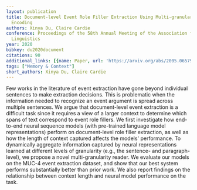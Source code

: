 ```yaml
---
layout: publication
title: Document-level Event Role Filler Extraction Using Multi-granularity Contextualized
  Encoding
authors: Xinya Du, Claire Cardie
conference: Proceedings of the 58th Annual Meeting of the Association for Computational
  Linguistics
year: 2020
bibkey: du2020document
citations: 90
additional_links: [{name: Paper, url: 'https://arxiv.org/abs/2005.06579'}]
tags: ["Memory & Context"]
short_authors: Xinya Du, Claire Cardie
---
```

Few works in the literature of event extraction have gone beyond individual
sentences to make extraction decisions. This is problematic when the
information needed to recognize an event argument is spread across multiple
sentences. We argue that document-level event extraction is a difficult task
since it requires a view of a larger context to determine which spans of text
correspond to event role fillers. We first investigate how end-to-end neural
sequence models (with pre-trained language model representations) perform on
document-level role filler extraction, as well as how the length of context
captured affects the models' performance. To dynamically aggregate information
captured by neural representations learned at different levels of granularity
(e.g., the sentence- and paragraph-level), we propose a novel multi-granularity
reader. We evaluate our models on the MUC-4 event extraction dataset, and show
that our best system performs substantially better than prior work. We also
report findings on the relationship between context length and neural model
performance on the task.
